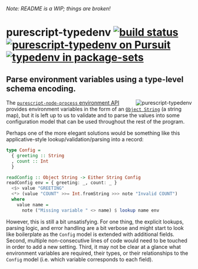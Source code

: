 _Note: README is a WIP; things are broken!_

# purescript-typedenv [![build status](https://img.shields.io/travis/nsaunders/purescript-typedenv.svg)](https://travis-ci.org/nsaunders/purescript-typedenv) [![purescript-typedenv on Pursuit](https://pursuit.purescript.org/packages/purescript-typedenv/badge)](https://pursuit.purescript.org/packages/purescript-typedenv) [![typedenv in package-sets](https://img.shields.io/endpoint.svg?url=https://package-sets-badge-0lf69kxs4fbd.runkit.sh/typedenv)](https://github.com/purescript/package-sets)
## Parse environment variables using a type-level schema encoding.

<img src="https://raw.githubusercontent.com/nsaunders/purescript-typedenv/master/img/tile.png" alt="purescript-typedenv" align="right" />

The [`purescript-node-process` environment API](https://pursuit.purescript.org/packages/purescript-node-process/7.0.0/docs/Node.Process#v:getEnv)
provides environment variables in the form of an
[`Object String`](https://pursuit.purescript.org/packages/purescript-foreign-object/2.0.2/docs/Foreign.Object#t:Object)
(a string map), but it is left up to us to validate and to parse the values into some configuration model that can be used
throughout the rest of the program.

Perhaps one of the more elegant solutions would be something like this applicative-style lookup/validation/parsing into a
record:

```purescript
type Config =
  { greeting :: String
  , count :: Int
  }

readConfig :: Object String -> Either String Config
readConfig env = { greeting: _, count: _ }
  <$> value "GREETING"
  <*> (value "COUNT" >>= Int.fromString >>> note "Invalid COUNT")
  where
    value name =
      note ("Missing variable " <> name) $ lookup name env
```

However, this is still a bit unsatisfying. For one thing, the explicit lookups, parsing logic, and error handling are a bit
verbose and might start to look like boilerplate as the `Config` model is extended with additional fields. Second, multiple
non-consecutive lines of code would need to be touched in order to add a new setting. Third, it may not be clear at a glance
what environment variables are required, their types, or their relationships to the `Config` model (i.e. which variable
corresponds to each field).
